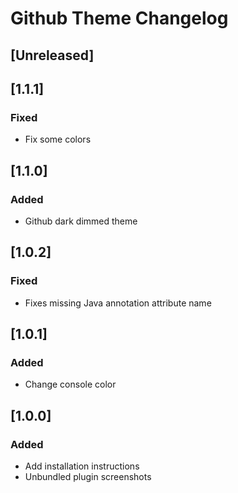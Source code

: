 <!-- Keep a Changelog guide -> https://keepachangelog.com -->

# Github Theme Changelog

## [Unreleased]
## [1.1.1]
### Fixed
- Fix some colors

## [1.1.0]

### Added

- Github dark dimmed theme

## [1.0.2]

### Fixed

- Fixes missing Java annotation attribute name

## [1.0.1]

### Added

- Change console color

## [1.0.0]

### Added

- Add installation instructions
- Unbundled plugin screenshots
